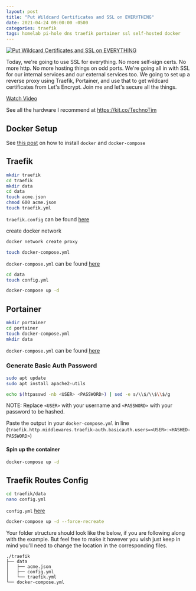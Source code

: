 ```yaml
---
layout: post
title: "Put Wildcard Certificates and SSL on EVERYTHING"
date: 2021-04-24 09:00:00 -0500
categories: traefik
tags: homelab pi-hole dns traefik portainer ssl self-hosted docker
---
```


[![Put Wildcard Certificates and SSL on EVERYTHING](https://img.youtube.com/vi/liV3c9m_OX8/0.jpg)](https://www.youtube.com/watch?v=liV3c9m_OX8 "Put Wildcard Certificates and SSL on EVERYTHING")

Today, we're going to use SSL for everything.  No more self-sign certs.  No more http.  No more hosting things on odd ports.  We're going all in with SSL for our internal services and our external services too.  We going to set up a reverse proxy using Traefik, Portainer, and use that to get wildcard certificates from Let's Encrypt. Join me and let's secure all the things.

[Watch Video](https://www.youtube.com/watch?v=liV3c9m_OX8)

See all the hardware I recommend at <https://kit.co/TechnoTim>

## Docker Setup

See [this post](https://docs.technotim.live/posts/docker-compose-install/) on how to install `docker` and `docker-compose`

## Traefik

```bash
mkdir traefik
cd traefik
mkdir data
cd data
touch acme.json
chmod 600 acme.json
touch traefik.yml
```

`traefik.config` can be found [here](https://github.com/techno-tim/techno-tim.github.io/tree/master/reference_files/traefik-portainer-ssl/traefik)

create docker network

```bash
docker network create proxy
```

```bash
touch docker-compose.yml
```

`docker-compose.yml` can be found [here](https://github.com/techno-tim/techno-tim.github.io/tree/master/reference_files/traefik-portainer-ssl/traefik)

```bash
cd data
touch config.yml
```

```bash
docker-compose up -d
```

## Portainer

```bash
mkdir portainer
cd portainer
touch docker-compose.yml
mkdir data
```

`docker-compose.yml` can be found [here](https://github.com/techno-tim/techno-tim.github.io/tree/master/reference_files/traefik-portainer-ssl/portainer)

### Generate Basic Auth Password

```bash
sudo apt update
sudo apt install apache2-utils
```

```bash
echo $(htpasswd -nb <USER> <PASSWORD>) | sed -e s/\\$/\\$\\$/g
```

NOTE: Replace `<USER>` with your username and `<PASSWORD>` with your password to be hashed.

Paste the output in your `docker-compose.yml` in line (`traefik.http.middlewares.traefik-auth.basicauth.users=<USER>:<HASHED-PASSWORD>`)

#### Spin up the container

```bash
docker-compose up -d
```

## Traefik Routes Config

```bash
cd traefik/data
nano config.yml
```

`config.yml` [here](https://github.com/techno-tim/techno-tim.github.io/tree/master/reference_files/traefik-portainer-ssl/traefik)

```bash
docker-compose up -d --force-recreate
```

Your folder structure should look like the below, if you are following along with the example.  But feel free to make it however you wish just keep in mind you'll need to change the location in the corresponding files. 

```
./traefik
├── data
│   ├── acme.json
│   ├── config.yml
│   └── traefik.yml
└── docker-compose.yml
```
